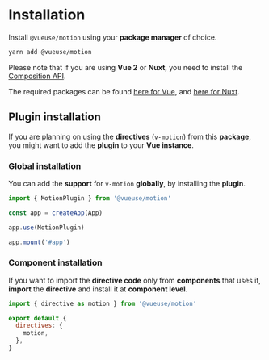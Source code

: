 # Installation

Install `@vueuse/motion` using your **package manager** of choice.

```bash
yarn add @vueuse/motion
```

Please note that if you are using **Vue 2** or **Nuxt**, you need to install the [Composition API](https://v3.vuejs.org/guide/composition-api-introduction.html).

The required packages can be found [here for Vue](https://github.com/vuejs/composition-api), and [here for Nuxt](https://composition-api.nuxtjs.org/).

## Plugin installation

If you are planning on using the **directives** (`v-motion`) from this **package**, you might want to add the **plugin** to your **Vue instance**.

### Global installation

You can add the **support** for `v-motion` **globally**, by installing the **plugin**.

```javascript
import { MotionPlugin } from '@vueuse/motion'

const app = createApp(App)

app.use(MotionPlugin)

app.mount('#app')
```

### Component installation

If you want to import the **directive code** only from **components** that uses it, **import** the **directive** and install it at **component level**.

```javascript
import { directive as motion } from '@vueuse/motion'

export default {
  directives: {
    motion,
  },
}
```
